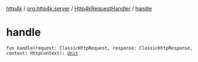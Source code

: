 [http4k](../../index.md) / [org.http4k.server](../index.md) / [Http4kRequestHandler](index.md) / [handle](./handle.md)

# handle

`fun handle(request: ClassicHttpRequest, response: ClassicHttpResponse, context: HttpContext): `[`Unit`](https://kotlinlang.org/api/latest/jvm/stdlib/kotlin/-unit/index.html)